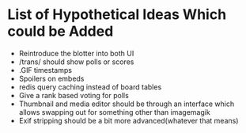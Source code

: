# List of Hypothetical Ideas Which could be Added
- Reintroduce the blotter into both UI
- /trans/ should show polls or scores
- .GIF timestamps
- Spoilers on embeds
- redis query caching instead of board tables
- Give a rank based voting for polls
- Thumbnail and media editor should be through an interface which allows swapping out for something other than imagemagik
- Exif stripping should be a bit more advanced(whatever that means)
